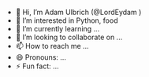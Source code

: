 - 👋 Hi, I’m Adam Ulbrich (@LordEydam )
- 👀 I’m interested in Python, food
- 🌱 I’m currently learning ...
- 💞️ I’m looking to collaborate on ...
- 📫 How to reach me ...
- 😄 Pronouns: ...
- ⚡ Fun fact: ...

<!---
LordEydam/LordEydam is a ✨ special ✨ repository because its `README.md` (this file) appears on your GitHub profile.
You can click the Preview link to take a look at your changes.
--->
